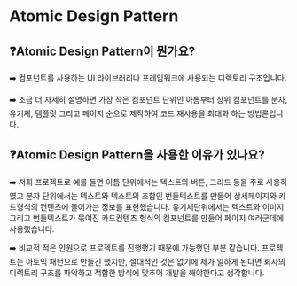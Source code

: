 # **Atomic Design Pattern**

## **❓Atomic Design Pattern이 뭔가요?**

➡️ 컴포넌트를 사용하는 UI 라이브러리나 프레임워크에 사용되는 디렉토리 구조입니다.

➡️ 조금 더 자세히 설명하면 가장 작은 컴포넌트 단위인 아톰부터 상위 컴포넌트를 분자, 유기체, 템플릿 그리고 페이지 순으로 제작하여 코드 재사용을 최대화 하는 방법론입니다.

## **❓Atomic Design Pattern을 사용한 이유가 있나요?**

➡️ 저희 프로젝트로 예를 들면 아톰 단위에서는 텍스트와 버튼, 그리드 등을 주로 사용하였고 분자 단위에서는 텍스트와 텍스트의 조합인 번들텍스트를 만들어 상세페이지와 카드형식의 컨텐츠에 들어가는 정보를 표현했습니다. 유기체단위에서는 텍스트와 이미지 그리고 번들텍스트가 묶여진 카드컨텐츠 형식의 컴포넌트를 만들어 페이지 여러군데에 사용했습니다.

➡️ 비교적 적은 인원으로 프로젝트를 진행했기 때문에 가능했던 부분 같습니다. 프로젝트는 아토믹 패턴으로 만들긴 했지만, 절대적인 것은 없기에 제가 일하게 된다면 회사의 디렉토리 구조를 파악하고 적합한 방식에 맞추어 개발을 해야한다고 생각합니다.
